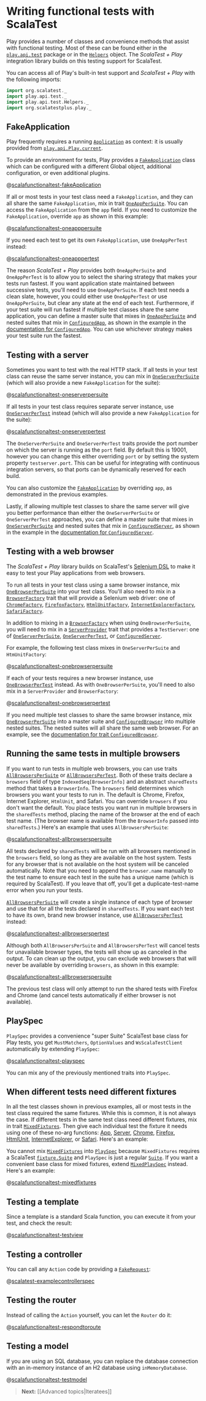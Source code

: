 # Writing functional tests with ScalaTest

Play provides a number of classes and convenience methods that assist with functional testing.  Most of these can be found either in the [`play.api.test`](api/scala/index.html#play.api.test.package) package or in the [`Helpers`](api/scala/index.html#play.api.test.Helpers$) object. The _ScalaTest + Play_ integration library builds on this testing support for ScalaTest.

You can access all of Play's built-in test support and _ScalaTest + Play_ with the following imports:

```scala
import org.scalatest._
import play.api.test._
import play.api.test.Helpers._
import org.scalatestplus.play._
```

## FakeApplication

Play frequently requires a running [`Application`](api/scala/index.html#play.api.Application) as context: it is usually provided from [`play.api.Play.current`](api/scala/index.html#play.api.Play$).

To provide an environment for tests, Play provides a [`FakeApplication`](api/scala/index.html#play.api.test.FakeApplication) class which can be configured with a different Global object, additional configuration, or even additional plugins.

@[scalafunctionaltest-fakeApplication](code-scalatestplus-play/ScalaFunctionalTestSpec.scala)

If all or most tests in your test class need a `FakeApplication`, and they can all share the same `FakeApplication`, mix in trait [`OneAppPerSuite`](http://doc.scalatest.org/plus-play/1.0.0/index.html#org.scalatestplus.play.OneAppPerSuite). You can access the `FakeApplication` from the `app` field. If you need to customize the `FakeApplication`, override `app` as shown in this example:

@[scalafunctionaltest-oneapppersuite](code-scalatestplus-play/oneapppersuite/ExampleSpec.scala)

If you need each test to get its own `FakeApplication`, use `OneAppPerTest` instead:

@[scalafunctionaltest-oneapppertest](code-scalatestplus-play/oneapppertest/ExampleSpec.scala)

The reason _ScalaTest + Play_ provides both `OneAppPerSuite` and `OneAppPerTest` is to allow you to select the sharing strategy that makes your tests run fastest. If you want application state maintained between successive tests, you'll need to use `OneAppPerSuite`. If each test needs a clean slate, however, you could either use `OneAppPerTest` or use `OneAppPerSuite`, but clear any state at the end of each test. Furthermore, if your test suite will run fastest if multiple test classes share the same application, you can define a master suite that mixes in [`OneAppPerSuite`](http://doc.scalatest.org/plus-play/1.0.0/index.html#org.scalatestplus.play.OneAppPerSuite) and nested suites that mix in [`ConfiguredApp`](http://doc.scalatest.org/plus-play/1.0.0/index.html#org.scalatestplus.play.ConfiguredApp), as shown in the example in the [documentation for `ConfiguredApp`](http://doc.scalatest.org/plus-play/1.0.0/index.html#org.scalatestplus.play.ConfiguredApp). You can use whichever strategy makes your test suite run the fastest.

## Testing with a server

Sometimes you want to test with the real HTTP stack. If all tests in your test class can reuse the same server instance, you can mix in [`OneServerPerSuite`](http://doc.scalatest.org/plus-play/1.0.0/index.html#org.scalatestplus.play.OneServerPerSuite) (which will also provide a new `FakeApplication` for the suite):

@[scalafunctionaltest-oneserverpersuite](code-scalatestplus-play/oneserverpersuite/ExampleSpec.scala)

If all tests in your test class requires separate server instance, use [`OneServerPerTest`](http://doc.scalatest.org/plus-play/1.0.0/index.html#org.scalatestplus.play.OneServerPerTest) instead (which will also provide a new `FakeApplication` for the suite):

@[scalafunctionaltest-oneserverpertest](code-scalatestplus-play/oneserverpertest/ExampleSpec.scala)

The `OneServerPerSuite` and `OneServerPerTest` traits provide the port number on which the server is running as the `port` field.  By default this is 19001, however you can change this either overriding `port` or by setting the system property `testserver.port`.  This can be useful for integrating with continuous integration servers, so that ports can be dynamically reserved for each build.

You can also customize the [`FakeApplication`](api/scala/index.html#play.api.test.FakeApplication) by overriding `app`, as demonstrated in the previous examples.

Lastly, if allowing multiple test classes to share the same server will give you better performance than either the `OneServerPerSuite` or `OneServerPerTest` approaches, you can define a master suite that mixes in [`OneServerPerSuite`](http://doc.scalatest.org/plus-play/1.0.0/index.html#org.scalatestplus.play.OneServerPerSuite) and nested suites that mix in [`ConfiguredServer`](http://doc.scalatest.org/plus-play/1.0.0/index.html#org.scalatestplus.play.ConfiguredServer), as shown in the example in the [documentation for `ConfiguredServer`](http://doc.scalatest.org/plus-play/1.0.0/index.html#org.scalatestplus.play.ConfiguredServer).

## Testing with a web browser

The _ScalaTest + Play_ library builds on ScalaTest's [Selenium DSL](http://doc.scalatest.org/2.1.5/index.html#org.scalatest.selenium.WebBrowser) to make it easy to test your Play applications from web browsers.

To run all tests in your test class using a same browser instance, mix [`OneBrowserPerSuite`](http://doc.scalatest.org/plus-play/1.0.0/index.html#org.scalatestplus.play.OneBrowserPerSuite) into your test class. You'll also need to mix in a [`BrowserFactory`](http://doc.scalatest.org/plus-play/1.0.0/index.html#org.scalatestplus.play.BrowserFactory) trait that will provide a Selenium web driver: one of [`ChromeFactory`](http://doc.scalatest.org/plus-play/1.0.0/index.html#org.scalatestplus.play.ChromeFactory), [`FirefoxFactory`](http://doc.scalatest.org/plus-play/1.0.0/index.html#org.scalatestplus.play.FirefoxFactory), [`HtmlUnitFactory`](http://doc.scalatest.org/plus-play/1.0.0/index.html#org.scalatestplus.play.HtmlUnitFactory), [`InternetExplorerFactory`](http://doc.scalatest.org/plus-play/1.0.0/index.html#org.scalatestplus.play.InternetExplorerFactory), [`SafariFactory`](http://doc.scalatest.org/plus-play/1.0.0/index.html#org.scalatestplus.play.SafariFactory).

In addition to mixing in a [`BrowserFactory`](http://doc.scalatest.org/plus-play/1.0.0/index.html#org.scalatestplus.play.BrowserFactory) when using `OneBrowserPerSuite`, you will need to mix in a [`ServerProvider`](http://doc.scalatest.org/plus-play/1.0.0/index.html#org.scalatestplus.play.ServerProvider) trait that provides a `TestServer`: one of [`OneServerPerSuite`](http://doc.scalatest.org/plus-play/1.0.0/index.html#org.scalatestplus.play.OneServerPerSuite), [`OneServerPerTest`](http://doc.scalatest.org/plus-play/1.0.0/index.html#org.scalatestplus.play.OneServerPerTest), or [`ConfiguredServer`](http://doc.scalatest.org/plus-play/1.0.0/index.html#org.scalatestplus.play.ConfiguredServer).

For example, the following test class mixes in `OneServerPerSuite` and `HtmUnitFactory`:

@[scalafunctionaltest-onebrowserpersuite](code-scalatestplus-play/onebrowserpersuite/ExampleSpec.scala)

If each of your tests requires a new browser instance, use [`OneBrowserPerTest`](http://doc.scalatest.org/plus-play/1.0.0/index.html#org.scalatestplus.play.OneBrowserPerSuite) instead. As with `OneBrowserPerSuite`, you'll need to also mix in a `ServerProvider` and `BrowserFactory`:

@[scalafunctionaltest-onebrowserpertest](code-scalatestplus-play/onebrowserpertest/ExampleSpec.scala)

If you need multiple test classes to share the same browser instance, mix [`OneBrowserPerSuite`](http://doc.scalatest.org/plus-play/1.0.0/index.html#org.scalatestplus.play.OneBrowserPerSuite) into a master suite and [`ConfiguredBrowser`](http://doc.scalatest.org/plus-play/1.0.0/index.html#org.scalatestplus.play.ConfiguredBrowser) into multiple nested suites. The nested suites will all share the same web browser. For an example, see the [documentation for trait `ConfiguredBrowser`](http://doc.scalatest.org/plus-play/1.0.0/index.html#org.scalatestplus.play.ConfiguredBrowser).

## Running the same tests in multiple browsers

If you want to run tests in multiple web browsers, you can use traits [`AllBrowsersPerSuite`](http://doc.scalatest.org/plus-play/1.0.0/index.html#org.scalatestplus.play.AllBrowsersPerSuite) or [`AllBrowsersPerTest`](http://doc.scalatest.org/plus-play/1.0.0/index.html#org.scalatestplus.play.AllBrowsersPerTest). Both of these traits declare a `browsers` field of type `IndexedSeq[BrowserInfo]` and an abstract `sharedTests` method that takes a `BrowserInfo`. The `browsers` field determines which browsers you want your tests to run in. The default is Chrome, Firefox, Internet Explorer, `HtmlUnit`, and Safari. You can override `browsers` if you don't want the default. You place tests you want run in multiple browsers in the `sharedTests` method, placing the name of the browser at the end of each test name. (The browser name is available from the `BrowserInfo` passed into `sharedTests`.) Here's an example that uses `AllBrowsersPerSuite`:

@[scalafunctionaltest-allbrowserspersuite](code-scalatestplus-play/allbrowserspersuite/ExampleSpec.scala)

All tests declared by `sharedTests` will be run with all browsers mentioned in the `browsers` field, so long as they are available on the host system. Tests for any browser that is not available on the host system will be canceled automatically. Note that you need to append the `browser.name` manually to the test name to ensure each test in the suite has a unique name (which is required by ScalaTest). If you leave that off, you'll get a duplicate-test-name error when you run your tests.

[`AllBrowsersPerSuite`](http://doc.scalatest.org/plus-play/1.0.0/index.html#org.scalatestplus.play.AllBrowsersPerSuite) will create a single instance of each type of browser and use that for all the tests declared in `sharedTests`. If you want each test to have its own, brand new browser instance, use [`AllBrowsersPerTest`](http://doc.scalatest.org/plus-play/1.0.0/index.html#org.scalatestplus.play.AllBrowsersPerTest) instead:

@[scalafunctionaltest-allbrowserspertest](code-scalatestplus-play/allbrowserspertest/ExampleSpec.scala)

Although both `AllBrowsersPerSuite` and `AllBrowsersPerTest` will cancel tests for unavailable browser types, the tests will show up as canceled in the output.  To can clean up the output, you can exclude web browsers that will never be available by overriding `browsers`, as shown in this example:

@[scalafunctionaltest-allbrowserspersuite](code-scalatestplus-play/allbrowserspersuite/ExampleOverrideBrowsersSpec.scala)

The previous test class will only attempt to run the shared tests with Firefox and Chrome (and cancel tests automatically if either browser is not available).

## PlaySpec

`PlaySpec` provides a convenience "super Suite" ScalaTest base class for Play tests, you get `MustMatchers`, `OptionValues` and `WsScalaTestClient` automatically by extending `PlaySpec`:

@[scalafunctionaltest-playspec](code-scalatestplus-play/playspec/ExampleSpec.scala)

You can mix any of the previously mentioned traits into `PlaySpec`.

## When different tests need different fixtures

In all the test classes shown in previous examples, all or most tests in the test class required the same fixtures. While this is common, it is not always the case. If different tests in the same test class need different fixtures, mix in trait [`MixedFixtures`](http://doc.scalatest.org/plus-play/1.0.0/index.html#org.scalatestplus.play.MixedFixtures). Then give each individual test the fixture it needs using one of these no-arg functions: [App](http://doc.scalatest.org/plus-play/1.0.0/index.html#org.scalatestplus.play.MixedFixtures$App), [Server](http://doc.scalatest.org/plus-play/1.0.0/index.html#org.scalatestplus.play.MixedFixtures$Server), [Chrome](http://doc.scalatest.org/plus-play/1.0.0/index.html#org.scalatestplus.play.MixedFixtures$Chrome), [Firefox](http://doc.scalatest.org/plus-play/1.0.0/index.html#org.scalatestplus.play.MixedFixtures$Firefox), [HtmlUnit](http://doc.scalatest.org/plus-play/1.0.0/index.html#org.scalatestplus.play.MixedFixtures$HtmlUnit), [InternetExplorer](http://doc.scalatest.org/plus-play/1.0.0/index.html#org.scalatestplus.play.MixedFixtures$InternetExplorer), or [Safari](http://doc.scalatest.org/plus-play/1.0.0/index.html#org.scalatestplus.play.MixedFixtures$Safari). Here's an example:

You cannot mix [`MixedFixtures`](http://doc.scalatest.org/plus-play/1.0.0/index.html#org.scalatestplus.play.MixedFixtures) into [`PlaySpec`](http://doc.scalatest.org/plus-play/1.0.0/index.html#org.scalatestplus.play.PlaySpec) because `MixedFixtures` requires a ScalaTest [`fixture.Suite`](http://doc.scalatest.org/2.1.5/index.html#org.scalatest.fixture.Suite) and `PlaySpec` is just a regular [`Suite`](http://doc.scalatest.org/2.1.5/index.html#org.scalatest.Suite). If you want a convenient base class for mixed fixtures, extend [`MixedPlaySpec`](http://doc.scalatest.org/plus-play/1.0.0/index.html#org.scalatestplus.play.MixedPlaySpec) instead. Here's an example:

@[scalafunctionaltest-mixedfixtures](code-scalatestplus-play/mixedfixtures/ExampleSpec.scala)

## Testing a template

Since a template is a standard Scala function, you can execute it from your test, and check the result:

@[scalafunctionaltest-testview](code-scalatestplus-play/ScalaFunctionalTestSpec.scala)

## Testing a controller

You can call any `Action` code by providing a [`FakeRequest`](api/scala/index.html#play.api.test.FakeRequest):

@[scalatest-examplecontrollerspec](code-scalatestplus-play/ExampleControllerSpec.scala)

## Testing the router

Instead of calling the `Action` yourself, you can let the `Router` do it:

@[scalafunctionaltest-respondtoroute](code-scalatestplus-play/ScalaFunctionalTestSpec.scala)

## Testing a model

If you are using an SQL database, you can replace the database connection with an in-memory instance of an H2 database using `inMemoryDatabase`.

@[scalafunctionaltest-testmodel](code-scalatestplus-play/ScalaFunctionalTestSpec.scala)

> **Next:** [[Advanced topics|Iteratees]]
